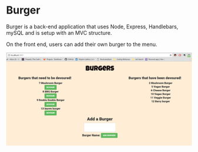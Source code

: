 # Burger

Burger is a back-end application that uses Node, Express, Handlebars, mySQL and is setup with an MVC structure. 

On the front end, users can add their own burger to the menu. 

![Image 1](/images/capture1.PNG)